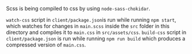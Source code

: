 Scss is being compiled to css by using `node-sass-chokidar`. 

`watch-css` script in `client/package.json`is run while running `npm start`, which watches for changes in `main.scss` inside the `src` folder in this
directory and compiles it to `main.css` in `src/assets/css`.
`build-css` script in `client/package.json` is run while running `npm run build` which produces a compressed version of `main.css`.
